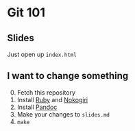 # Git 101

## Slides

Just open up `index.html`

## I want to change something

0. Fetch this repository
1. Install [Ruby](https://rvm.io/) and [Nokogiri](http://www.nokogiri.org/)
2. Install [Pandoc](https://pandoc.org/)
3. Make your changes to `slides.md`
4. `make`
